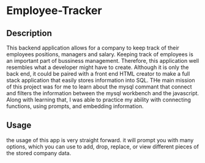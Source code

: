 # Employee-Tracker
## Description 
This backend application allows for a company to keep track of their employees positions, managers and salary. Keeping track of employees is an important part of bussiness management. Therefore, this application well resembles what a developer might have to create. Although it is only the back end, it could be paired with a front end HTML creator to make a full stack application that easily stores information into SQL. THe main mission of this project was for me to learn about the mysql commant that connect and filters the information between the mysql workbench and the javascript. Along with learning that, I was able to practice my ability with connecting functions, using prompts, and embedding information. 

## Usage
the usage of this app is very straight forward. it will prompt you with many options, which you can use to add, drop, replace, or view different pieces of the stored company data. 